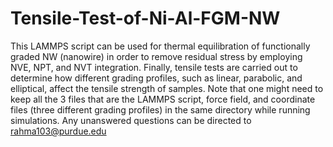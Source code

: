 # Tensile-Test-of-Ni-Al-FGM-NW
This LAMMPS script can be used for thermal equilibration of functionally graded NW (nanowire) in order to remove residual stress by employing NVE, NPT, and NVT integration. Finally, tensile tests are carried out to determine how different grading profiles, such as linear, parabolic, and elliptical, affect the tensile strength of samples. Note that one might need to keep all the 3 files that are the LAMMPS script, force field, and coordinate files (three different grading profiles) in the same directory while running simulations. Any unanswered questions can be directed to rahma103@purdue.edu

